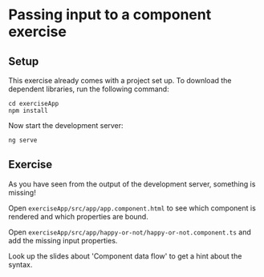 # Passing input to a component exercise

## Setup

This exercise already comes with a project set up. To download the dependent libraries, run the following command:

```
cd exerciseApp
npm install
```

Now start the development server:

```
ng serve
```

## Exercise

As you have seen from the output of the development server, something is missing!

Open `exerciseApp/src/app/app.component.html` to see which component is rendered and which properties are bound.

Open `exerciseApp/src/app/happy-or-not/happy-or-not.component.ts` and add the missing input properties.

Look up the slides about 'Component data flow' to get a hint about the syntax.